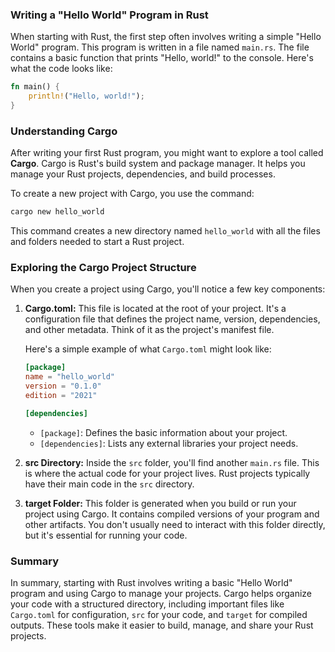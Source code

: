 ### Writing a "Hello World" Program in Rust

When starting with Rust, the first step often involves writing a simple "Hello World" program. This program is written in a file named `main.rs`. The file contains a basic function that prints "Hello, world!" to the console. Here's what the code looks like:

```rust
fn main() {
    println!("Hello, world!");
}
```

### Understanding Cargo

After writing your first Rust program, you might want to explore a tool called **Cargo**. Cargo is Rust's build system and package manager. It helps you manage your Rust projects, dependencies, and build processes.

To create a new project with Cargo, you use the command:

```bash
cargo new hello_world
```

This command creates a new directory named `hello_world` with all the files and folders needed to start a Rust project.

### Exploring the Cargo Project Structure

When you create a project using Cargo, you'll notice a few key components:

1. **Cargo.toml:** This file is located at the root of your project. It's a configuration file that defines the project name, version, dependencies, and other metadata. Think of it as the project's manifest file.

   Here's a simple example of what `Cargo.toml` might look like:

   ```toml
   [package]
   name = "hello_world"
   version = "0.1.0"
   edition = "2021"

   [dependencies]
   ```

   - `[package]`: Defines the basic information about your project.
   - `[dependencies]`: Lists any external libraries your project needs.

2. **src Directory:** Inside the `src` folder, you'll find another `main.rs` file. This is where the actual code for your project lives. Rust projects typically have their main code in the `src` directory.

3. **target Folder:** This folder is generated when you build or run your project using Cargo. It contains compiled versions of your program and other artifacts. You don't usually need to interact with this folder directly, but it's essential for running your code.

### Summary

In summary, starting with Rust involves writing a basic "Hello World" program and using Cargo to manage your projects. Cargo helps organize your code with a structured directory, including important files like `Cargo.toml` for configuration, `src` for your code, and `target` for compiled outputs. These tools make it easier to build, manage, and share your Rust projects.